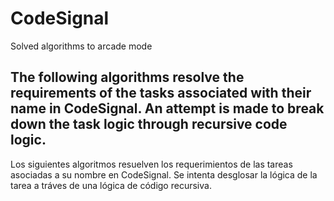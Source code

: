 # CodeSignal
Solved algorithms to arcade mode

The following algorithms resolve the requirements of the tasks associated with their name in CodeSignal. 
An attempt is made to break down the task logic through recursive code logic.
--------------------------------------------------------------------------------------------------------
Los siguientes algoritmos resuelven los requerimientos de las tareas asociadas a su nombre en CodeSignal. 
Se intenta desglosar la lógica de la tarea a tráves de una lógica de código recursiva.
